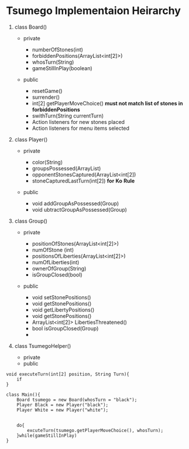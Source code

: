 # Tsumego Implementaion Heirarchy

1. class Board()
	* private
		- numberOfStones(int)
		- forbiddenPositions(ArrayList<int[2]>)
		- whosTurn(String)
		- gameStillInPlay(boolean)

	* public
		- resetGame()
		- surrender()
		- int[2] getPlayerMoveChoice() **must not match list of stones in forbiddenPositions**
		- swithTurn(String currentTurn)
		- Action listeners for new stones placed
		- Action listeners for menu items selected

2. class Player()

	* private
		- color(String)
		- groupsPossessed(ArrayList<Group>)
		- opponentStonesCaptured(ArrayList<int[2])
		- stoneCapturedLastTurn(int[2]) **for** **Ko** **Rule**

	* public
		- void addGroupAsPossessed(Group)
		- void ubtractGroupAsPossessed(Group)

3. class Group()

	* private
		- positionOfStones(ArrayList<int[2]>)
		- numOfStone (int)
		- positionsOfLiberties(ArrayList<int[2]>)
		- numOfLiberties(int)
		- ownerOfGroup(String)
		- isGroupClosed(bool)

	* public
		- void setStonePositions()
		- void getStonePositions()
		- void getLibertyPositions()
		- void getStonePositions()
		- ArrayList<int[2]> LibertiesThreatened()
		- bool isGroupClosed(Group)
		- 

4. class TsumegoHelper()
	* private
	* public
~~~~
void executeTurn(int[2] position, String Turn){
	if
}
~~~~

~~~~
class Main(){
	Board tsumego = new Board(whosTurn = "black");
	Player Black = new Player("black");
	Player White = new Player("white");

	
	do{
		excuteTurn(tsumego.getPlayerMoveChoice(), whosTurn);
	}while(gameStillInPlay)
}
~~~~
